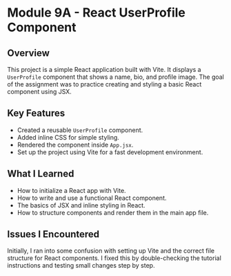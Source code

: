 # Module 9A - React UserProfile Component

## Overview
This project is a simple React application built with Vite. It displays a `UserProfile` component that shows a name, bio, and profile image. The goal of the assignment was to practice creating and styling a basic React component using JSX.

## Key Features
- Created a reusable `UserProfile` component.
- Added inline CSS for simple styling.
- Rendered the component inside `App.jsx`.
- Set up the project using Vite for a fast development environment.

## What I Learned
- How to initialize a React app with Vite.
- How to write and use a functional React component.
- The basics of JSX and inline styling in React.
- How to structure components and render them in the main app file.

## Issues I Encountered
Initially, I ran into some confusion with setting up Vite and the correct file structure for React components. I fixed this by double-checking the tutorial instructions and testing small changes step by step.
